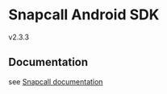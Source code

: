 # Snapcall Android SDK

v2.3.3

## Documentation

see [Snapcall documentation](https://doc.snapcall.io/#android) 
